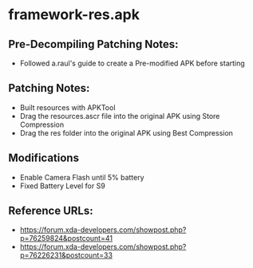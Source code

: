 # framework-res.apk

## Pre-Decompiling Patching Notes:

- Followed a.raul's guide to create a Pre-modified APK before starting 


## Patching Notes:

- Built resources with APKTool
- Drag the resources.ascr file into the original APK using Store Compression 
- Drag the res folder into the original APK using Best Compression 


## Modifications

- Enable Camera Flash until 5% battery
- Fixed Battery Level for S9


## Reference URLs:

- https://forum.xda-developers.com/showpost.php?p=76259824&postcount=41
- https://forum.xda-developers.com/showpost.php?p=76226231&postcount=33
